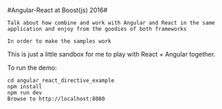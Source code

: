 #Angular-React at Boost(js) 2016#

	Talk about how combine and work with Angular and React in the same application and enjoy from the goodies of both frameworks
	
	In order to make the samples work
	
This is just a little sandbox for me to play with React + Angular together.

To run the demo:

```
cd angular_react_directive_example
npm install
npm run dev
Browse to http://localhost:8080
```	

